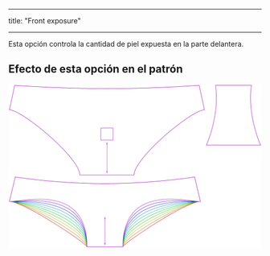 - - -
title: "Front exposure"
- - -

Esta opción controla la cantidad de piel expuesta en la parte delantera.

## Efecto de esta opción en el patrón

![Esta imagen muestra el efecto de esta opción superponiendo varias variantes que tienen un valor diferente para esta opción](ursula_tapertogusset_sample.svg "Effect of this option on the pattern")
